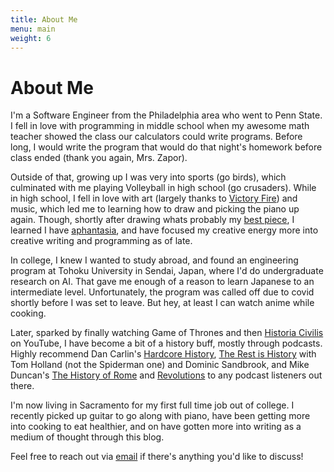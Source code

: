 ```yaml
---
title: About Me
menu: main
weight: 6
---
```

# About Me
I'm a Software Engineer from the Philadelphia area who went to Penn State. I fell in love with programming in middle school when my awesome math teacher showed the class our calculators could write programs. Before long, I would write the program that would do that night's homework before class ended (thank you again, Mrs. Zapor).

Outside of that, growing up I was very into sports (go birds), which culminated with me playing Volleyball in high school (go crusaders). While in high school, I fell in love with art (largely thanks to [Victory Fire](https://www.deviantart.com/sulfurbunny/gallery/36148502/victory-fire-book-one)) and music, which led me to learning how to draw and picking the piano up again. Though, shortly after drawing whats probably my [best piece](/blog/images/ben_simmons.JPG), I learned I have [aphantasia](https://en.wikipedia.org/wiki/Aphantasia), and have focused my creative energy more into creative writing and programming as of late.

In college, I knew I wanted to study abroad, and found an engineering program at Tohoku University in Sendai, Japan, where I'd do undergraduate research on AI. That gave me enough of a reason to learn Japanese to an intermediate level. Unfortunately, the program was called off due to covid shortly before I was set to leave. But hey, at least I can watch anime while cooking. 

Later, sparked by finally watching Game of Thrones and then [Historia Civilis](https://www.youtube.com/@HistoriaCivilis) on YouTube, I have become a bit of a history buff, mostly through podcasts. Highly recommend Dan Carlin's [Hardcore History](https://www.dancarlin.com/hardcore-history-series/), [The Rest is History](https://therestishistory.supportingcast.fm/) with Tom Holland (not the Spiderman one) and Dominic Sandbrook, and Mike Duncan's [The History of Rome](https://thehistoryofrome.typepad.com/) and [Revolutions](https://thehistoryofrome.typepad.com/revolutions_podcast/) to any podcast listeners out there.

I'm now living in Sacramento for my first full time job out of college. I recently picked up guitar to go along with piano, have been getting more into cooking to eat healthier, and on have gotten more into writing as a medium of thought through this blog.

Feel free to reach out via [email](mailto:kevink2019@gmail.com) if there's anything you'd like to discuss!